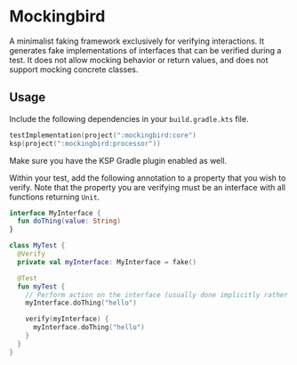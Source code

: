 # Mockingbird

A minimalist faking framework exclusively for verifying interactions. It generates fake
implementations of interfaces that can be verified during a test. It does not allow mocking behavior
or return values, and does not support mocking concrete classes.

## Usage

Include the following dependencies in your `build.gradle.kts` file.

```kotlin
testImplementation(project(":mockingbird:core")
ksp(project(":mockingbird:processor"))
```

Make sure you have the KSP Gradle plugin enabled as well.

Within your test, add the following annotation to a property that you wish to verify. Note that the
property you are verifying must be an interface with all functions returning `Unit`.

```kotlin
interface MyInterface {
  fun doThing(value: String)
}

class MyTest {
  @Verify
  private val myInterface: MyInterface = fake()

  @Test
  fun myTest {
    // Perform action on the interface (usually done implicitly rather than explicitly)
    myInterface.doThing("hello")

    verify(myInterface) {
      myInterface.doThing("hello")
    }
  }
}
```
